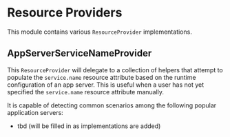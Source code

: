 
# Resource Providers

This module contains various `ResourceProvider` implementations.

## AppServerServiceNameProvider

This `ResourceProvider` will delegate to a collection of helpers that attempt
to populate the `service.name` resource attribute based on the runtime configuration
of an app server. This is useful when a user has not yet specified the `service.name`
resource attribute manually.

It is capable of detecting common scenarios among the following popular application servers:

* tbd (will be filled in as implementations are added)
